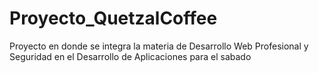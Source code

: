 # Proyecto_QuetzalCoffee
 Proyecto en donde se integra la materia de Desarrollo Web Profesional y Seguridad en el Desarrollo de Aplicaciones para el sabado
